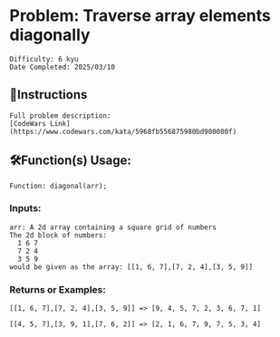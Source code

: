 # Problem: Traverse array elements diagonally
	Difficulty: 6 kyu
	Date Completed: 2025/03/10

## 📜Instructions
	Full problem description:
	[CodeWars Link](https://www.codewars.com/kata/5968fb556875980bd900000f)

## 🛠Function(s) Usage:
	Function: diagonal(arr);

### Inputs:
	arr: A 2d array containing a square grid of numbers
	The 2d block of numbers:
	  1 6 7
	  7 2 4
	  3 5 9
	would be given as the array: [[1, 6, 7],[7, 2, 4],[3, 5, 9]]

### Returns or Examples:
	[[1, 6, 7],[7, 2, 4],[3, 5, 9]] => [9, 4, 5, 7, 2, 3, 6, 7, 1]

    [[4, 5, 7],[3, 9, 1],[7, 6, 2]] => [2, 1, 6, 7, 9, 7, 5, 3, 4]
